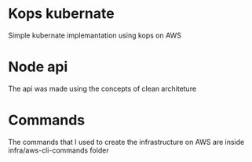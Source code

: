 # Kops kubernate

Simple kubernate implemantation using kops on AWS


# Node api 

The api was made using the concepts of clean architeture

# Commands
The commands that I used to create the infrastructure on AWS are inside infra/aws-cli-commands folder